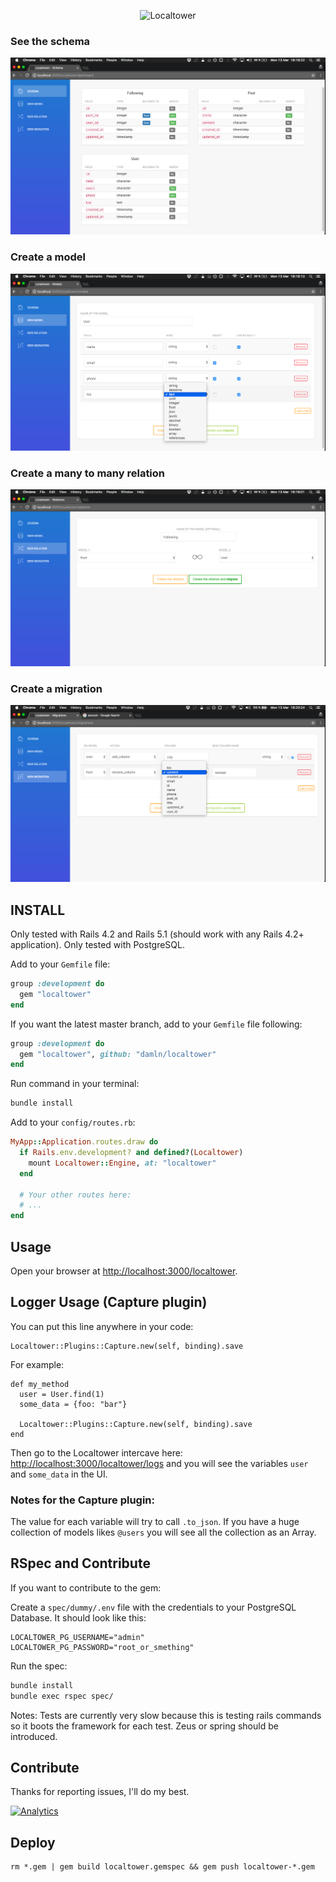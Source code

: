 <p align="center">
<img src="https://raw.githubusercontent.com/damln/localtower/master/public/logo-localtower-white-300.png" alt="Localtower">
</p>

### See the schema
![Schema](https://raw.githubusercontent.com/damln/localtower/master/public/screenshots/v0.1.6/1_schema.png)

### Create a model
![Models](https://raw.githubusercontent.com/damln/localtower/master/public/screenshots/v0.1.6/2_models_1.png)

### Create a many to many relation
![Relations](https://raw.githubusercontent.com/damln/localtower/master/public/screenshots/v0.1.6/3_relations.png)

### Create a migration
![Migrations](https://raw.githubusercontent.com/damln/localtower/master/public/screenshots/v0.1.6/4_migrations.png)


## INSTALL

Only tested with Rails 4.2 and Rails 5.1 (should work with any Rails 4.2+ application).
Only tested with PostgreSQL.

Add to your `Gemfile` file:
```ruby
group :development do
  gem "localtower"
end
```

If you want the latest master branch, add to your `Gemfile` file following:
```ruby
group :development do
  gem "localtower", github: "damln/localtower"
end
```

Run command in your terminal:
```bash
bundle install
```

Add to your `config/routes.rb`:
```ruby
MyApp::Application.routes.draw do
  if Rails.env.development? and defined?(Localtower)
    mount Localtower::Engine, at: "localtower"
  end

  # Your other routes here:
  # ...
end
```

## Usage

Open your browser at [http://localhost:3000/localtower](http://localhost:3000/localtower).

## Logger Usage (Capture plugin)

You can put this line anywhere in your code:

    Localtower::Plugins::Capture.new(self, binding).save

For example:

    def my_method
      user = User.find(1)
      some_data = {foo: "bar"}

      Localtower::Plugins::Capture.new(self, binding).save
    end

Then go to the Localtower intercave here: [http://localhost:3000/localtower/logs](http://localhost:3000/localtower/logs) and you will see the variables `user` and `some_data` in the UI.

### Notes for the Capture plugin:

The value for each variable will try to call `.to_json`. If you have a huge collection of models likes `@users` you will see all the collection as an Array.

## RSpec and Contribute

If you want to contribute to the gem:

Create a `spec/dummy/.env` file with the credentials to your PostgreSQL Database. It should look like this:

```
LOCALTOWER_PG_USERNAME="admin"
LOCALTOWER_PG_PASSWORD="root_or_smething"
```

Run the spec:
```bash
bundle install
bundle exec rspec spec/
```

Notes:
Tests are currently very slow because this is testing rails commands so it boots the framework for each test. Zeus or spring should be introduced.

## Contribute

Thanks for reporting issues, I'll do my best.

[![Analytics](https://ga-beacon.appspot.com/UA-93841935-1/github-readme?pixel)](https://github.com/damln/localtower)


## Deploy

    rm *.gem | gem build localtower.gemspec && gem push localtower-*.gem


